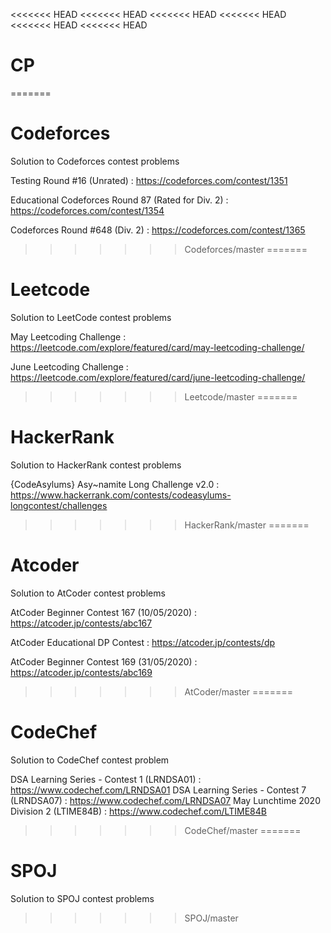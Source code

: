 <<<<<<< HEAD
<<<<<<< HEAD
<<<<<<< HEAD
<<<<<<< HEAD
<<<<<<< HEAD
<<<<<<< HEAD
# CP
=======
# Codeforces
Solution to Codeforces contest problems

Testing Round #16 (Unrated) : https://codeforces.com/contest/1351

Educational Codeforces Round 87 (Rated for Div. 2) : https://codeforces.com/contest/1354

Codeforces Round #648 (Div. 2) : https://codeforces.com/contest/1365
>>>>>>> Codeforces/master
=======
# Leetcode
Solution to LeetCode contest problems

May Leetcoding Challenge : https://leetcode.com/explore/featured/card/may-leetcoding-challenge/

June Leetcoding Challenge : https://leetcode.com/explore/featured/card/june-leetcoding-challenge/
>>>>>>> Leetcode/master
=======
# HackerRank
Solution to HackerRank contest problems

{CodeAsylums} Asy~namite Long Challenge v2.0 : https://www.hackerrank.com/contests/codeasylums-longcontest/challenges
>>>>>>> HackerRank/master
=======
# Atcoder
Solution to AtCoder contest problems

AtCoder Beginner Contest 167 (10/05/2020) : https://atcoder.jp/contests/abc167

AtCoder Educational DP Contest : https://atcoder.jp/contests/dp

AtCoder Beginner Contest 169 (31/05/2020) : https://atcoder.jp/contests/abc169
>>>>>>> AtCoder/master
=======
# CodeChef
Solution to CodeChef contest problem

DSA Learning Series - Contest 1 (LRNDSA01) : https://www.codechef.com/LRNDSA01
DSA Learning Series - Contest 7 (LRNDSA07) : https://www.codechef.com/LRNDSA07
May Lunchtime 2020 Division 2 (LTIME84B) : https://www.codechef.com/LTIME84B
>>>>>>> CodeChef/master
=======
# SPOJ
Solution to SPOJ contest problems
>>>>>>> SPOJ/master
